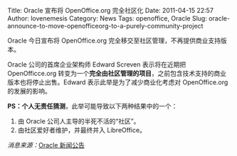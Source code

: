 Title: Oracle 宣布将 OpenOffice.org 完全社区化
Date: 2011-04-15 22:57
Author: lovenemesis
Category: News
Tags: openoffice, Oracle
Slug: oracle-announce-to-move-openofficeorg-to-a-purely-community-project

Oracle 今日宣布将 OpenOffice.org
完全移交至社区管理，不再提供商业支持版本。

Oracle 公司的首席企业架构师 Edward Screven 表示将在近期把
OpenOfficce.org
转变为一个**完全由社区管理的项目**，之前包含技术支持的商业版本也将停止出售。Edward
表示此举是为了减少商业化考虑对 OpenOffice.org 的发展的影响。

**PS：个人无责任猜测**，此举可能导致以下两种结果中的一个：

1.  由 Oracle 公司人主导的半死不活的“社区”。
2.  由社区爱好者维护，并最终并入 LibreOffice。

*消息来源：*[Oracle
新闻公告](http://www.marketwire.com/press-release/Oracle-Announces-Its-Intention-to-Move-OpenOfficeorg-to-a-Community-Based-Project-NASDAQ-ORCL-1428324.htm)
